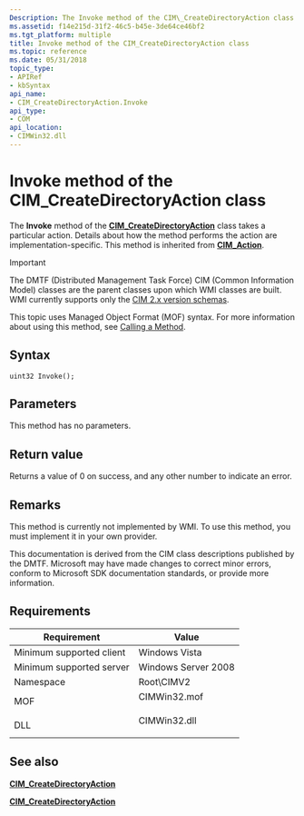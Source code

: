 ```yaml
---
Description: The Invoke method of the CIM\_CreateDirectoryAction class takes a particular action. Details about how the method performs the action are implementation-specific. This method is inherited from CIM\_Action.
ms.assetid: f14e215d-31f2-46c5-b45e-3de64ce46bf2
ms.tgt_platform: multiple
title: Invoke method of the CIM_CreateDirectoryAction class
ms.topic: reference
ms.date: 05/31/2018
topic_type: 
- APIRef
- kbSyntax
api_name: 
- CIM_CreateDirectoryAction.Invoke
api_type: 
- COM
api_location: 
- CIMWin32.dll
---
```


# Invoke method of the CIM\_CreateDirectoryAction class

The **Invoke** method of the [**CIM\_CreateDirectoryAction**](cim-createdirectoryaction.md) class takes a particular action. Details about how the method performs the action are implementation-specific. This method is inherited from [**CIM\_Action**](cim-action.md).

> [!IMPORTANT]
> The DMTF (Distributed Management Task Force) CIM (Common Information Model) classes are the parent classes upon which WMI classes are built. WMI currently supports only the [CIM 2.x version schemas](https://dmtf.org/standards/cim/schemas).

 

This topic uses Managed Object Format (MOF) syntax. For more information about using this method, see [Calling a Method](/windows/desktop/WmiSdk/calling-a-method).

## Syntax


```mof
uint32 Invoke();
```



## Parameters

This method has no parameters.

## Return value

Returns a value of 0 on success, and any other number to indicate an error.

## Remarks

This method is currently not implemented by WMI. To use this method, you must implement it in your own provider.

This documentation is derived from the CIM class descriptions published by the DMTF. Microsoft may have made changes to correct minor errors, conform to Microsoft SDK documentation standards, or provide more information.

## Requirements



| Requirement | Value |
|-------------------------------------|-----------------------------------------------------------------------------------------|
| Minimum supported client<br/> | Windows Vista<br/>                                                                |
| Minimum supported server<br/> | Windows Server 2008<br/>                                                          |
| Namespace<br/>                | Root\\CIMV2<br/>                                                                  |
| MOF<br/>                      | <dl> <dt>CIMWin32.mof</dt> </dl> |
| DLL<br/>                      | <dl> <dt>CIMWin32.dll</dt> </dl> |



## See also

<dl> <dt>

[**CIM\_CreateDirectoryAction**](invoke-method-in-class-cim-createdirectoryaction.md)
</dt> <dt>

[**CIM\_CreateDirectoryAction**](cim-createdirectoryaction.md)
</dt> </dl>

 

